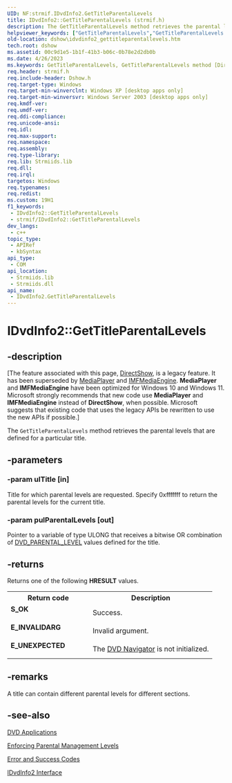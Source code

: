 ```yaml
---
UID: NF:strmif.IDvdInfo2.GetTitleParentalLevels
title: IDvdInfo2::GetTitleParentalLevels (strmif.h)
description: The GetTitleParentalLevels method retrieves the parental levels that are defined for a particular title.
helpviewer_keywords: ["GetTitleParentalLevels","GetTitleParentalLevels method [DirectShow]","GetTitleParentalLevels method [DirectShow]","IDvdInfo2 interface","IDvdInfo2 interface [DirectShow]","GetTitleParentalLevels method","IDvdInfo2.GetTitleParentalLevels","IDvdInfo2::GetTitleParentalLevels","IDvdInfo2GetTitleParentalLevels","dshow.idvdinfo2_gettitleparentallevels","strmif/IDvdInfo2::GetTitleParentalLevels"]
old-location: dshow\idvdinfo2_gettitleparentallevels.htm
tech.root: dshow
ms.assetid: 00c9d1e5-1b1f-41b3-b06c-0b78e2d2db0b
ms.date: 4/26/2023
ms.keywords: GetTitleParentalLevels, GetTitleParentalLevels method [DirectShow], GetTitleParentalLevels method [DirectShow],IDvdInfo2 interface, IDvdInfo2 interface [DirectShow],GetTitleParentalLevels method, IDvdInfo2.GetTitleParentalLevels, IDvdInfo2::GetTitleParentalLevels, IDvdInfo2GetTitleParentalLevels, dshow.idvdinfo2_gettitleparentallevels, strmif/IDvdInfo2::GetTitleParentalLevels
req.header: strmif.h
req.include-header: Dshow.h
req.target-type: Windows
req.target-min-winverclnt: Windows XP [desktop apps only]
req.target-min-winversvr: Windows Server 2003 [desktop apps only]
req.kmdf-ver: 
req.umdf-ver: 
req.ddi-compliance: 
req.unicode-ansi: 
req.idl: 
req.max-support: 
req.namespace: 
req.assembly: 
req.type-library: 
req.lib: Strmiids.lib
req.dll: 
req.irql: 
targetos: Windows
req.typenames: 
req.redist: 
ms.custom: 19H1
f1_keywords:
 - IDvdInfo2::GetTitleParentalLevels
 - strmif/IDvdInfo2::GetTitleParentalLevels
dev_langs:
 - c++
topic_type:
 - APIRef
 - kbSyntax
api_type:
 - COM
api_location:
 - Strmiids.lib
 - Strmiids.dll
api_name:
 - IDvdInfo2.GetTitleParentalLevels
---
```


# IDvdInfo2::GetTitleParentalLevels


## -description

\[The feature associated with this page, [DirectShow](/windows/win32/directshow/directshow), is a legacy feature. It has been superseded by [MediaPlayer](/uwp/api/Windows.Media.Playback.MediaPlayer) and [IMFMediaEngine](/windows/win32/api/mfmediaengine/nn-mfmediaengine-imfmediaengine). **MediaPlayer** and **IMFMediaEngine** have been optimized for Windows 10 and Windows 11. Microsoft strongly recommends that new code use **MediaPlayer** and **IMFMediaEngine** instead of **DirectShow**, when possible. Microsoft suggests that existing code that uses the legacy APIs be rewritten to use the new APIs if possible.\]

The <code>GetTitleParentalLevels</code> method retrieves the parental levels that are defined for a particular title.

## -parameters

### -param ulTitle [in]

Title for which parental levels are requested. Specify 0xfffffff to return the parental levels for the current title.

### -param pulParentalLevels [out]

Pointer to a variable of type ULONG that receives a bitwise OR combination of [DVD_PARENTAL_LEVEL](/windows/desktop/api/strmif/ne-strmif-dvd_parental_level) values defined for the title.

## -returns

Returns one of the following <b>HRESULT</b> values.

<table>
<tr>
<th>Return code</th>
<th>Description</th>
</tr>
<tr>
<td width="40%">
<dl>
<dt><b>S_OK</b></dt>
</dl>
</td>
<td width="60%">
Success.

</td>
</tr>
<tr>
<td width="40%">
<dl>
<dt><b>E_INVALIDARG</b></dt>
</dl>
</td>
<td width="60%">
Invalid argument.

</td>
</tr>
<tr>
<td width="40%">
<dl>
<dt><b>E_UNEXPECTED</b></dt>
</dl>
</td>
<td width="60%">
The <a href="/windows/desktop/DirectShow/dvd-navigator-filter">DVD Navigator</a> is not initialized.

</td>
</tr>
</table>

## -remarks

A title can contain different parental levels for different sections.

## -see-also

<a href="/windows/desktop/DirectShow/dvd-applications">DVD Applications</a>



<a href="/windows/desktop/DirectShow/enforcing-parental-management-levels">Enforcing Parental Management Levels</a>



<a href="/windows/desktop/DirectShow/error-and-success-codes">Error and Success Codes</a>



<a href="/windows/desktop/api/strmif/nn-strmif-idvdinfo2">IDvdInfo2 Interface</a>
